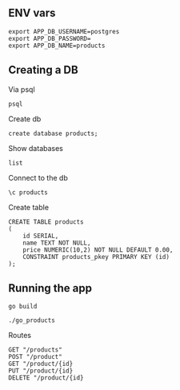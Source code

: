 
## ENV vars

```
export APP_DB_USERNAME=postgres
export APP_DB_PASSWORD=
export APP_DB_NAME=products
```

## Creating a DB

Via psql
```
psql
```

Create db
```
create database products;
```

Show databases
```
list
```

Connect to the db
```
\c products
```

Create table

```
CREATE TABLE products
(
    id SERIAL,
    name TEXT NOT NULL,
    price NUMERIC(10,2) NOT NULL DEFAULT 0.00,
    CONSTRAINT products_pkey PRIMARY KEY (id)
);
```

## Running the app

```
go build
```

```
./go_products
```

Routes

```
GET "/products"
POST "/product"
GET "/product/{id}
PUT "/product/{id}
DELETE "/product/{id}
```